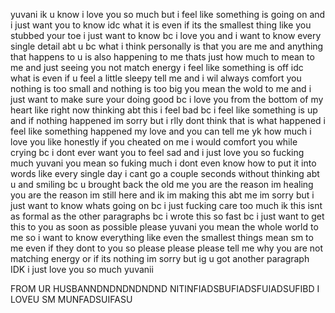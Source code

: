 yuvani ik u know i love you so much but i feel like something is going on and i just want you to know idc what it is even if its the smallest thing like you stubbed your toe i just want to know bc i love you and i want to know every single detail abt u bc what i think personally is that you are me and anything that happens to u is also happening to me thats just how much to mean to me and just seeing you not match energy i feel like something is off idc what is even if u feel a little sleepy tell me and i wil always comfort you nothing is too small and nothing is too big you mean the wold to me and i just want to make sure your doing good bc i love you from the bottom of my heart like right now thinking abt this i feel bad bc i feel like something is up and if nothing happened im sorry but i rlly dont think that is what happened i feel like something happened my love and you can tell me yk how much i love you like honestly if you cheated on me i would comfort you while crying bc i dont ever want you to feel sad and i just love you so fucking much yuvani you mean so fuking much i dont even know how to put it into words like every single day i cant go a couple seconds without thinking abt u and smiling bc u brought back the old me you are the reason im healing you are the reason im still here and ik im making this abt me im sorry but i just want to know whats going on bc i just fucking care too much ik this isnt as formal as the other paragraphs bc i wrote this so fast bc i just want to get this to you as soon as possible please yuvani you mean the whole world to me so i want to know everything like even the smallest things mean sm to me even if they dont to you so please please please tell me why you are not matching energy or if its nothing im sorry but ig u got another paragraph IDK i just love you so much yuvanii

FROM UR HUSBANNDNDNDNDNDND NITINFIADSBUFIADSFUIADSUFIBD I LOVEU  SM MUNFADSUIFASU
